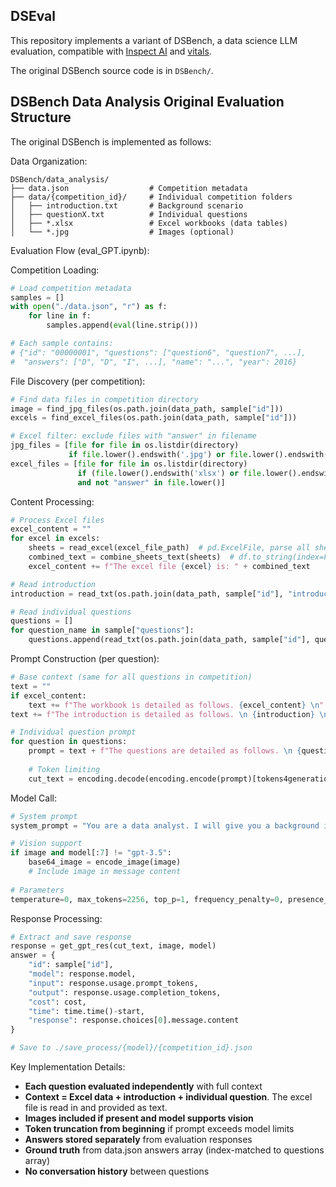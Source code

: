 ## DSEval

This repository implements a variant of DSBench, a data science LLM evaluation, compatible with [Inspect AI](https://inspect.aisi.org.uk/) and [vitals](https://vitals.tidyverse.org/).

The original DSBench source code is in `DSBench/`.

## DSBench Data Analysis Original Evaluation Structure

The original DSBench is implemented as follows:

Data Organization:
```
DSBench/data_analysis/
├── data.json                  # Competition metadata
├── data/{competition_id}/     # Individual competition folders
│   ├── introduction.txt       # Background scenario
│   ├── questionX.txt          # Individual questions
│   ├── *.xlsx                 # Excel workbooks (data tables)
│   └── *.jpg                  # Images (optional)
```

Evaluation Flow (eval_GPT.ipynb):

Competition Loading:

```python
# Load competition metadata
samples = []
with open("./data.json", "r") as f:
    for line in f:
        samples.append(eval(line.strip()))

# Each sample contains:
# {"id": "00000001", "questions": ["question6", "question7", ...], 
#  "answers": ["D", "D", "I", ...], "name": "...", "year": 2016}
```

File Discovery (per competition):

```python
# Find data files in competition directory
image = find_jpg_files(os.path.join(data_path, sample["id"]))
excels = find_excel_files(os.path.join(data_path, sample["id"]))

# Excel filter: exclude files with "answer" in filename
jpg_files = [file for file in os.listdir(directory) 
             if file.lower().endswith('.jpg') or file.lower().endswith('.png')]
excel_files = [file for file in os.listdir(directory) 
               if (file.lower().endswith('xlsx') or file.lower().endswith('xlsb') or file.lower().endswith('xlsm'))
               and not "answer" in file.lower()]
```

Content Processing:

```python
# Process Excel files
excel_content = ""
for excel in excels:
    sheets = read_excel(excel_file_path)  # pd.ExcelFile, parse all sheets
    combined_text = combine_sheets_text(sheets)  # df.to_string(index=False)
    excel_content += f"The excel file {excel} is: " + combined_text

# Read introduction
introduction = read_txt(os.path.join(data_path, sample["id"], "introduction.txt"))

# Read individual questions
questions = []
for question_name in sample["questions"]:
    questions.append(read_txt(os.path.join(data_path, sample["id"], question_name+".txt")))
```

Prompt Construction (per question):

```python
# Base context (same for all questions in competition)
text = ""
if excel_content:
    text += f"The workbook is detailed as follows. {excel_content} \n"
text += f"The introduction is detailed as follows. \n {introduction} \n"

# Individual question prompt
for question in questions:
    prompt = text + f"The questions are detailed as follows. \n {question}"
    
    # Token limiting
    cut_text = encoding.decode(encoding.encode(prompt)[tokens4generation-MODEL_LIMITS[model]:])
```

Model Call:

```python
# System prompt
system_prompt = "You are a data analyst. I will give you a background introduction and data analysis question. You must answer the question."

# Vision support
if image and model[:7] != "gpt-3.5":
    base64_image = encode_image(image)
    # Include image in message content
    
# Parameters
temperature=0, max_tokens=2256, top_p=1, frequency_penalty=0, presence_penalty=0
```

Response Processing:

```python
# Extract and save response
response = get_gpt_res(cut_text, image, model)
answer = {
    "id": sample["id"], 
    "model": response.model,
    "input": response.usage.prompt_tokens,
    "output": response.usage.completion_tokens, 
    "cost": cost, 
    "time": time.time()-start, 
    "response": response.choices[0].message.content
}

# Save to ./save_process/{model}/{competition_id}.json
```

Key Implementation Details:

- **Each question evaluated independently** with full context
- **Context = Excel data + introduction + individual question**. The excel file is read in and provided as text.
- **Images included if present and model supports vision**
- **Token truncation from beginning** if prompt exceeds model limits
- **Answers stored separately** from evaluation responses
- **Ground truth** from data.json answers array (index-matched to questions array)
- **No conversation history** between questions
